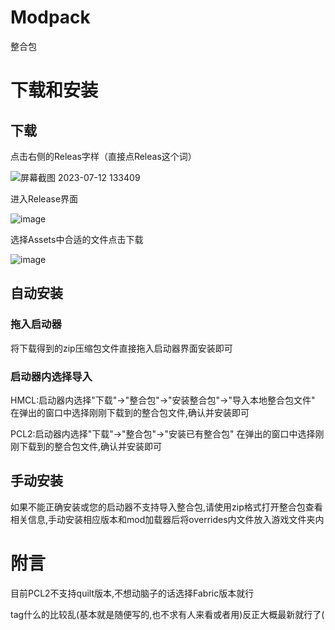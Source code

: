 # Modpack
整合包
# 下载和安装
## 下载
点击右侧的Releas字样（直接点Releas这个词）

![屏幕截图 2023-07-12 133409](https://github.com/MC-luoluo/Modpack/assets/113677351/e347f88d-0cd6-487f-9e99-ff4c631f2b72)

进入Release界面

![image](https://github.com/MC-luoluo/Modpack/assets/113677351/1fb6601e-3dda-44c8-85b7-9340fd0c7b02)

选择Assets中合适的文件点击下载

![image](https://github.com/MC-luoluo/Modpack/assets/113677351/67fb7a4c-6f20-4d48-ad8b-f355297ed4be)

## 自动安装
### 拖入启动器
将下载得到的zip压缩包文件直接拖入启动器界面安装即可
### 启动器内选择导入
HMCL:启动器内选择"下载"->"整合包"->"安装整合包"->"导入本地整合包文件"
在弹出的窗口中选择刚刚下载到的整合包文件,确认并安装即可

PCL2:启动器内选择"下载"->"整合包"->"安装已有整合包"
在弹出的窗口中选择刚刚下载到的整合包文件,确认并安装即可
## 手动安装
如果不能正确安装或您的启动器不支持导入整合包,请使用zip格式打开整合包查看相关信息,手动安装相应版本和mod加载器后将overrides内文件放入游戏文件夹内
# 附言
目前PCL2不支持quilt版本,不想动脑子的话选择Fabric版本就行

tag什么的比较乱(基本就是随便写的,也不求有人来看或者用)反正大概最新就行了(
